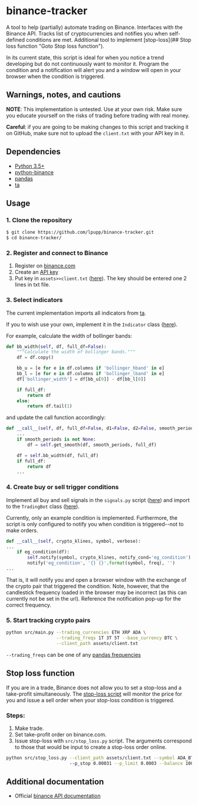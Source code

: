 # binance-tracker

A tool to help (partially) automate trading on Binance. Interfaces with the
Binance API. Tracks list of cryptocurrencies and notifies you when self-defined
conditions are met. Additional tool to implement [stop-loss](## Stop loss function "Goto Stop loss function").

In its current state, this script is ideal for when you notice a trend
developing but do not continuously want to monitor it. Program the condition
and a notification will alert you and a window will open in your browser when
the condition is triggered.

## Warnings, notes, and cautions

__NOTE__: This implementation is untested. Use at your own risk. Make sure you
educate yourself on the risks of trading before trading with real money.

__Careful__: if you are going to be making changes to this script and tracking it
on GitHub, make sure not to upload the `client.txt` with your API key in it.

## Dependencies
* [Python 3.5+](https://www.continuum.io/downloads)
* [python-binance](https://github.com/sammchardy/python-binance)
* [pandas](https://pandas.pydata.org)
* [ta](https://github.com/bukosabino/ta)

## Usage

### 1. Clone the repository
```bash
$ git clone https://github.com/lpupp/binance-tracker.git
$ cd binance-tracker/
```

### 2. Register and connect to Binance
1. Register on [binance.com](https://www.binance.com/)
2. Create an [API key](https://support.binance.com/hc/en-us/articles/360002502072-How-to-create-API)
3. Put key in `assets>>client.txt` ([here](https://github.com/lpupp/binance-tracker/blob/master/assets/client.txt)). The key should be entered one 2 lines in txt file.

### 3. Select indicators

The current implementation imports all indicators from [ta](https://github.com/bukosabino/ta).

If you to wish use your own, implement it in the `Indicator` class ([here](https://github.com/lpupp/binance-tracker/blob/master/src/indicator.py)).

For example, calculate the width of bollinger bands:
```python
def bb_width(self, df, full_df=False):
    """Calculate the width of bollinger bands."""
    df = df.copy()

    bb_u = [e for e in df.columns if 'bollinger_hband' in e]
    bb_l = [e for e in df.columns if 'bollinger_lband' in e]
    df['bollinger_width'] = df[bb_u[0]] - df[bb_l[0]]

    if full_df:
        return df
    else:
        return df.tail(1)
```
and update the call function accordingly:
```python
def __call__(self, df, full_df=False, d1=False, d2=False, smooth_periods=None):
    ...
    if smooth_periods is not None:
        df = self.get_smooth(df, smooth_periods, full_df)

    df = self.bb_width(df, full_df)
    if full_df:
        return df
    ...
```

### 4. Create buy or sell trigger conditions

Implement all buy and sell signals in the `signals.py` script ([here](https://github.com/lpupp/binance-tracker/blob/master/src/signals.py))
and import to the `TradingBot` class ([here](https://github.com/lpupp/binance-tracker/blob/master/src/tradingbot.py)).

Currently, only an example condition is implemented. Furthermore, the script
is only configured to notify you when condition is triggered--not to make orders.
```python
def __call__(self, crypto_klines, symbol, verbose):
...
    if eg_condition(df):
        self.notify(symbol, crypto_klines, notify_cond='eg_condition')
        notify('eg_condition', '{} {}'.format(symbol, freq), '')
...
```
That is, it will notify you and open a browser window with the exchange of the
crypto pair that triggered the condition. Note, however, that the candlestick
frequency loaded in the browser may be incorrect (as this can currently not be
set in the url). Reference the notification pop-up for the correct frequency.

### 5. Start tracking crypto pairs
```bash
python src/main.py --trading_currencies ETH XRP ADA \
                   --trading_freqs 1T 3T 5T --base_currency BTC \
                   --client_path assets/client.txt
```

`--trading_freqs` can be one of any [pandas frequencies](https://pandas.pydata.org/pandas-docs/stable/user_guide/timeseries.html#timeseries-offset-aliases)

## Stop loss function
If you are in a trade, Binance does not allow you to set
a stop-loss and a take-profit simultaneously. The [stop-loss script](https://github.com/lpupp/binance-tracker/blob/master/src/stop_loss.py)
will monitor the price for you and issue a sell order when your stop-loss
condition is triggered.

### Steps:
1. Make trade.
2. Set take-profit order on binance.com.
3. Issue stop-loss with `src/stop_loss.py` script. The arguments correspond to
   those that would be input to create a stop-loss order online.
```bash
python src/stop_loss.py --client_path assets/client.txt --symbol ADA_BTC
                        --p_stop 0.00031 --p_limit 0.0003 --balance 100
```

## Additional documentation
- Official [binance API documentation](https://github.com/binance-exchange/binance-official-api-docs)
